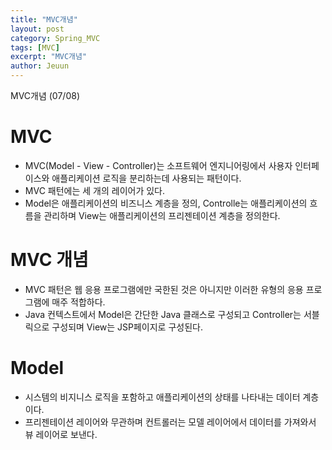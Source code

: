 ```yaml
---
title: "MVC개념"
layout: post
category: Spring_MVC
tags: [MVC]
excerpt: "MVC개념"
author: Jeuun
---
```

MVC개념 (07/08)

# MVC
- MVC(Model - View - Controller)는 소프트웨어 엔지니어링에서 사용자 인터페이스와 애플리케이션 로직을 분리하는데 사용되는 패턴이다.
- MVC 패턴에는 세 개의 레이어가 있다.
- Model은 애플리케이션의 비즈니스 계층을 정의, Controlle는 애플리케이션의 흐름을 관리하며 View는 애플리케이션의 프리젠테이션 계층을 정의한다.

# MVC 개념
- MVC 패턴은 웹 응용 프로그램에만 국한된 것은 아니지만 이러한 유형의 응용 프로그램에 매주 적합하다.
- Java 컨텍스트에서 Model은 간단한 Java 클래스로 구성되고 Controller는 서블릭으로 구성되며 View는 JSP페이지로 구성된다. 

# Model
- 시스템의 비지니스 로직을 포함하고 애플리케이션의 상태를 나타내는 데이터 계층이다. 
- 프리젠테이션 레이어와 무관하며 컨트롤러는 모델 레이어에서 데이터를 가져와서 뷰 레이어로 보낸다.




